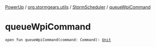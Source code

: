 [PowerUp](../../index.md) / [org.stormgears.utils](../index.md) / [StormScheduler](index.md) / [queueWpiCommand](./queue-wpi-command.md)

# queueWpiCommand

`open fun queueWpiCommand(command: Command): `[`Unit`](https://kotlinlang.org/api/latest/jvm/stdlib/kotlin/-unit/index.html)